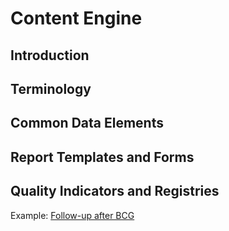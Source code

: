 # Content Engine

## Introduction

## Terminology

## Common Data Elements

## Report Templates and Forms

## Quality Indicators and Registries

Example: [Follow-up after BCG](Measure-follow-up-after-BCG)
